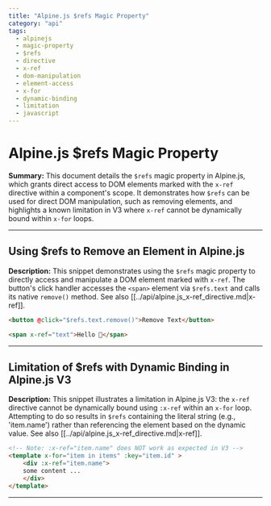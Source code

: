 ```yaml
---
title: "Alpine.js $refs Magic Property"
category: "api"
tags:
  - alpinejs
  - magic-property
  - $refs
  - directive
  - x-ref
  - dom-manipulation
  - element-access
  - x-for
  - dynamic-binding
  - limitation
  - javascript
---
```


# Alpine.js $refs Magic Property

**Summary:** This document details the `$refs` magic property in Alpine.js, which grants direct access to DOM elements marked with the `x-ref` directive within a component's scope. It demonstrates how `$refs` can be used for direct DOM manipulation, such as removing elements, and highlights a known limitation in V3 where `x-ref` cannot be dynamically bound within `x-for` loops.

---

## Using $refs to Remove an Element in Alpine.js

**Description:** This snippet demonstrates using the `$refs` magic property to directly access and manipulate a DOM element marked with `x-ref`. The button's click handler accesses the `<span>` element via `$refs.text` and calls its native `remove()` method. See also [[../api/alpine.js_x-ref_directive.md|x-ref]].

```html
<button @click="$refs.text.remove()">Remove Text</button>

<span x-ref="text">Hello 👋</span>
```

---

## Limitation of $refs with Dynamic Binding in Alpine.js V3

**Description:** This snippet illustrates a limitation in Alpine.js V3: the `x-ref` directive cannot be dynamically bound using `:x-ref` within an `x-for` loop. Attempting to do so results in `$refs` containing the literal string (e.g., 'item.name') rather than referencing the element based on the dynamic value. See also [[../api/alpine.js_x-ref_directive.md|x-ref]].

```html
<!-- Note: :x-ref="item.name" does NOT work as expected in V3 -->
<template x-for="item in items" :key="item.id" >
    <div :x-ref="item.name">
    some content ...
    </div>
</template>
```

---